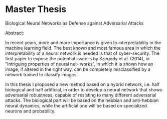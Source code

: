 # Master Thesis
Biological Neural Networks as Defense against Adversarial Attacks

Abstract:

In recent years, more and more importance is given to interpretability in the machine learning field. The best
known and most famous area in which the interpretability of a neural network is needed is that of cyber-security.
The first paper to expose the potential issue is by Szegedy et al. (2014), in ”Intriguing properties of neural net-
works”, in which it is shown how an image, if altered in the right way, can be completely misclassified by a network
trained to classify images.

In this thesis I proposed a new method based on a hybrid network, i.e. half biological and half artificial, in order
to develop a neural network that shows adversarial robustness, capable of resisting to many different adversarial
attacks. The biological part will be based on the hebbian and anti-hebbian neural dynamics, while the artificial
one will be based on specialized neurons and probability.
